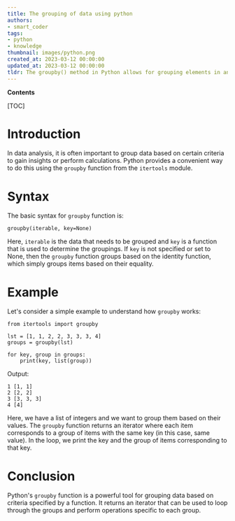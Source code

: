 ```yaml
---
title: The grouping of data using python
authors:
- smart_coder
tags:
- python
- knowledge
thumbnail: images/python.png
created_at: 2023-03-12 00:00:00
updated_at: 2023-03-12 00:00:00
tldr: The groupby() method in Python allows for grouping elements in an iterable object based on a specified key function.
---
```


**Contents**

[TOC]

# Introduction
In data analysis, it is often important to group data based on certain criteria to gain insights or perform calculations. Python provides a convenient way to do this using the `groupby` function from the `itertools` module. 

# Syntax
The basic syntax for `groupby` function is:
```
groupby(iterable, key=None)
```
Here, `iterable` is the data that needs to be grouped and `key` is a function that is used to determine the groupings. If `key` is not specified or set to None, then the `groupby` function groups based on the identity function, which simply groups items based on their equality.

# Example
Let's consider a simple example to understand how `groupby` works:
```
from itertools import groupby

lst = [1, 1, 2, 2, 3, 3, 3, 4]
groups = groupby(lst)

for key, group in groups:
    print(key, list(group))
```
Output:
```
1 [1, 1]
2 [2, 2]
3 [3, 3, 3]
4 [4]
```
Here, we have a list of integers and we want to group them based on their values. The `groupby` function returns an iterator where each item corresponds to a group of items with the same key (in this case, same value). In the loop, we print the key and the group of items corresponding to that key.

# Conclusion
Python's `groupby` function is a powerful tool for grouping data based on criteria specified by a function. It returns an iterator that can be used to loop through the groups and perform operations specific to each group.
